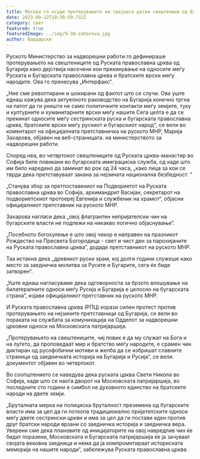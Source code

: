 ```yaml
---
title: Москва го осуди протерувањето на тројцата руски свештеници од Бугарија
date: 2023-09-22T19:30:59.732Z
category: свет
featured: true
featuredImage: ../img/9-30-zaharova.jpg
author: Вардарски
---
```

Руското Министерство за надворешни работи го дефинираше протерувањето на свештениците од Руската православна црква од Бугарија како дејствија насочени кон прекинување на односите меѓу Руската и Бугарската православна црква и братските врски меѓу народите. Ова го пренесува „Интерфакс“.

„Ние сме револтирани и шокирани од фактот што се случи. Ова уште еднаш кажува дека актуелното раководство на Бугарија конечно тргна на патот да ги уништи не само политичките контакти меѓу земјите, туку и културните и хуманитарните врски меѓу нашите Сега целта е да се прекинат односите меѓу сестринската руска и бугарската православна црква, братските врски меѓу рускиот и бугарскиот народ“, се вели во коментарот на официјалната претставничка на руското МНР, Марија Захарова, објавен на веб-страницата. на министерството за надворешни работи.

Според неа, во четвртокот свештениците од Руската црква-манастир во Софија биле повикани во бугарската имиграциска служба, од каде што им било наредено да заминат во рок од 24 часа, „како лица за кои се тврди дека претставуваат закана за нејзината национална безбедност. "

„Станува збор за претпоставениот на Подвориетот на Руската православна црква во Софија, архимандрит Васијан, секретарот на подвориетскиот протоереј Евгенија и службеник на храмот“, објасни официјалниот претставник на руското МНР.

Захарова нагласи дека „овој флагрантен непријателски чин на бугарските власти не подлежи на никакво логично објаснување“.

„Посебното богохулење е што овој чекор е направен на празникот Рождество на Пресвета Богородица - свет и чист ден за парохијаните на Руската православна црква“, додаде претставникот на руското МНР.

Таа истакна дека „древниот руски храм, кој долги години служеше како место за заедничка молитва за Русите и Бугарите, сега ќе биде затворен“.

„Уште еднаш нагласуваме дека одговорноста за брзото влошување на билатералните односи меѓу Русија и Бугарија е целосно на бугарската страна“, изјави официјалниот претставник на руското МНР.

И Руската православна црква (РПЦ) изрази силен протест против протерувањето на нејзините претставници од Бугарија, се вели во пораката на службата за комуникација на Одделот за надворешни црковни односи на Московската патријаршија.

„Протерувањето на свештениците, чиј повик е да му служат на Бога и на луѓето, да проповедаат мир и братство меѓу народите, е срамен чин диктиран од русофобични мотиви и желба да се избришат славните страници од заедничката историја на Бугарија и Русија“, се вели. документот објавен во четвртокот.

Во соопштението се наведува дека руската црква Свети Никола во Софија, каде што се наоѓа дворот на Московската патријаршија, во последните сто години е симбол на духовното единство на братските народи на двете земји.

„Бруталната мерка на полициска бруталност преземена од бугарските власти има за цел да ги поткопа традиционално пријателските односи меѓу двете сестрински цркви и има за цел да ги постави еден против друг братски народи врзани со заедничка историја и заедничка вера. Уверени сме дека плановите од иницијаторите на овој навредлив чин ќе бидат поразени, Московската и Бугарската патријаршија ќе ја зачуваат својата вековна заедница и нема да ја компромитираат историската меморија на нашите народи“, забележува Руската православна црква.